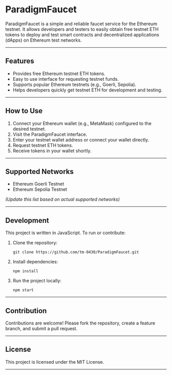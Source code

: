
# ParadigmFaucet

ParadigmFaucet is a simple and reliable faucet service for the Ethereum testnet. It allows developers and testers to easily obtain free testnet ETH tokens to deploy and test smart contracts and decentralized applications (dApps) on Ethereum test networks.

---

## Features

- Provides free Ethereum testnet ETH tokens.
- Easy to use interface for requesting testnet funds.
- Supports popular Ethereum testnets (e.g., Goerli, Sepolia).
- Helps developers quickly get testnet ETH for development and testing.

---

## How to Use

1. Connect your Ethereum wallet (e.g., MetaMask) configured to the desired testnet.
2. Visit the ParadigmFaucet interface.
3. Enter your testnet wallet address or connect your wallet directly.
4. Request testnet ETH tokens.
5. Receive tokens in your wallet shortly.

---

## Supported Networks

- Ethereum Goerli Testnet
- Ethereum Sepolia Testnet

*(Update this list based on actual supported networks)*

---

## Development

This project is written in JavaScript. To run or contribute:

1. Clone the repository:
   ```
   git clone https://github.com/tm-0430/ParadigmFaucet.git
   ```
2. Install dependencies:
   ```
   npm install
   ```
3. Run the project locally:
   ```
   npm start
   ```

---

## Contribution

Contributions are welcome! Please fork the repository, create a feature branch, and submit a pull request.

---

## License

This project is licensed under the MIT License.

---
